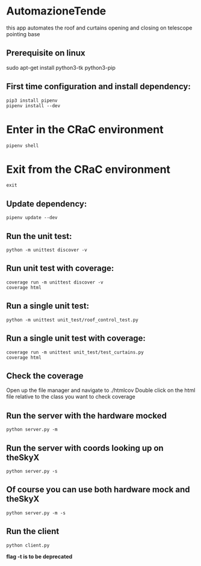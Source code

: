 # AutomazioneTende
this app automates the roof and curtains opening and closing on telescope pointing base

## Prerequisite on linux
sudo apt-get install python3-tk python3-pip

## First time configuration and install dependency:

```
pip3 install pipenv
pipenv install --dev
```

# Enter in the CRaC environment

```
pipenv shell
```

# Exit from the CRaC environment

```
exit
```

## Update dependency:

```
pipenv update --dev
```

## Run the unit test:

```
python -m unittest discover -v
```

## Run unit test with coverage:

```
coverage run -m unittest discover -v
coverage html
```

## Run a single unit test:

```
python -m unittest unit_test/roof_control_test.py
```

## Run a single unit test with coverage:

```
coverage run -m unittest unit_test/test_curtains.py
coverage html
```

## Check the coverage
Open up the file manager and navigate to  ./htmlcov
Double click on the html file relative to the class you want to check coverage

## Run the server with the hardware mocked

```
python server.py -m
```

## Run the server with coords looking up on theSkyX

```
python server.py -s
```

## Of course you can use both hardware mock and theSkyX

```
python server.py -m -s
```

## Run the client ##

```
python client.py
```

**flag -t is to be deprecated**
